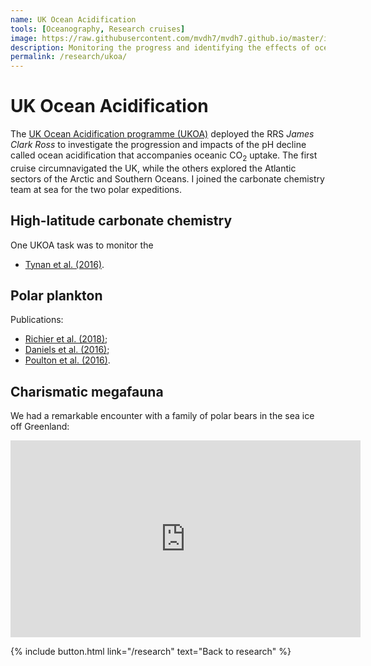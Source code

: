 ```yaml
---
name: UK Ocean Acidification
tools: [Oceanography, Research cruises]
image: https://raw.githubusercontent.com/mvdh7/mvdh7.github.io/master/images/ukoa/jr274sgeorgia.jpg
description: Monitoring the progress and identifying the effects of ocean acidification in sensitive polar regions.
permalink: /research/ukoa/
---
```


# UK Ocean Acidification

The [UK Ocean Acidification programme (UKOA)](https://www.oceanacidification.org.uk) deployed the RRS *James Clark Ross* to investigate the progression and impacts of the pH decline called ocean acidification that accompanies oceanic CO<sub>2</sub> uptake. The first cruise circumnavigated the UK, while the others explored the Atlantic sectors of the Arctic and Southern Oceans. I joined the carbonate chemistry team at sea for the two polar expeditions.

## High-latitude carbonate chemistry

One UKOA task was to monitor the

  * [Tynan et al. (2016)](https://doi.org/10.1016/j.dsr2.2016.01.001).

## Polar plankton

Publications:

  * [Richier et al. (2018)](https://doi.org/10.1111/gcb.14324);
  * [Daniels et al. (2016)](https://doi.org/10.3354/meps11820);
  * [Poulton et al. (2016)](https://doi.org/10.1016/j.dsr2.2016.01.002).

## Charismatic megafauna

We had a remarkable encounter with a family of polar bears in the sea ice off Greenland:

<p class="text-center">
<iframe width="560" height="315" src="https://www.youtube.com/embed/iYg5wyR3Tj0" frameborder="0" allow="accelerometer; autoplay; encrypted-media; gyroscope; picture-in-picture" allowfullscreen></iframe>
</p>

<p class="text-center">{% include button.html link="/research" text="Back to research" %}</p>
